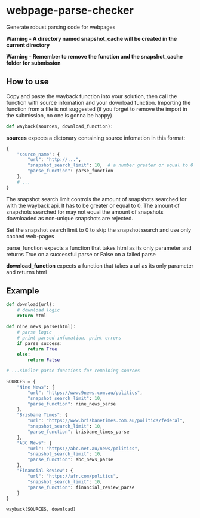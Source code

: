 # webpage-parse-checker
Generate robust parsing code for webpages

<b>Warning - A directory named snapshot_cache will be created in the current directory</b>

<b>Warning - Remember to remove the function and the snapshot_cache folder for submission</b>
## How to use
Copy and paste the wayback function into your solution, then call the function with source infomation and your download function. Importing the function from a file is not suggested (if you forget to remove the import in the submission, no one is gonna be happy)
```python
def wayback(sources, download_function):
```

<b>sources</b> expects a dictonary containing source infomation in this format:
```python
{
    "source_name": {
        "url": "http://...",
        "snapshot_search_limit": 10,  # a number greater or equal to 0
        "parse_function": parse_function
    },
    # ...
}
```
The snapshot search limit controls the amount of snapshots searched for with the wayback api. It has to be greater or equal to 0. The amount of snapshots searched for may not equal the amount of snapshots downloaded as non-unique snapshots are rejected.

Set the snapshot search limit to 0 to skip the snapshot search and use only cached web-pages

parse_function expects a function that takes html as its only parameter and returns True on a successful parse or False on a failed parse

<b>download_function</b> expects a function that takes a url as its only parameter and returns html


## Example
```python
def download(url):
    # download logic
    return html

def nine_news_parse(html):
    # parse logic
    # print parsed infomation, print errors
    if parse_success:
        return True
    else:
        return False

# ...similar parse functions for remaining sources

SOURCES = {
    "Nine News": {
        "url": "https://www.9news.com.au/politics",
        "snapshot_search_limit": 10,
        "parse_function": nine_news_parse
    },
    "Brisbane Times": {
        "url": "https://www.brisbanetimes.com.au/politics/federal",
        "snapshot_search_limit": 10,
        "parse_function": brisbane_times_parse
    },
    "ABC News": {
        "url": "https://abc.net.au/news/politics",
        "snapshot_search_limit": 10,
        "parse_function": abc_news_parse
    },
    "Financial Review": {
        "url": "https://afr.com/politics",
        "snapshot_search_limit": 10,
        "parse_function": financial_review_parse
    }
}

wayback(SOURCES, download)
```
